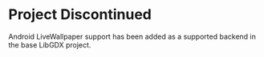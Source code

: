 # Project Discontinued #

Android LiveWallpaper support has been added as a supported backend in the base LibGDX project.

